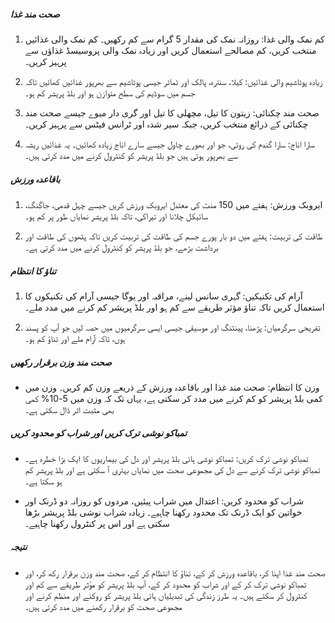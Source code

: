 ##### صحت مند غذا
1. کم نمک والی غذا: روزانہ نمک کی مقدار 5 گرام سے کم رکھیں۔ کم نمک والی غذائیں منتخب کریں، کم مصالحے استعمال کریں اور زیادہ نمک والی پروسیسڈ غذاؤں سے پرہیز کریں۔

2. زیادہ پوٹاشیم والی غذائیں: کیلا، سنترہ، پالک اور ٹماٹر جیسی پوٹاشیم سے بھرپور غذائیں کھائیں تاکہ جسم میں سوڈیم کی سطح متوازن ہو اور بلڈ پریشر کم ہو۔

3. صحت مند چکنائی: زیتون کا تیل، مچھلی کا تیل اور گری دار میوے جیسے صحت مند چکنائی کے ذرائع منتخب کریں، جبکہ سیر شدہ اور ٹرانس فیٹس سے پرہیز کریں۔

4. سارا اناج: سارا گندم کی روٹی، جو اور بھورے چاول جیسے سارے اناج زیادہ کھائیں۔ یہ غذائیں ریشہ سے بھرپور ہوتی ہیں جو بلڈ پریشر کو کنٹرول کرنے میں مدد کرتی ہیں۔

##### باقاعدہ ورزش
1. ایروبک ورزش: ہفتے میں 150 منٹ کی معتدل ایروبک ورزش کریں جیسے چہل قدمی، جاگنگ، سائیکل چلانا اور تیراکی، تاکہ بلڈ پریشر نمایاں طور پر کم ہو۔

2. طاقت کی تربیت: ہفتے میں دو بار پورے جسم کی طاقت کی تربیت کریں تاکہ پٹھوں کی طاقت اور برداشت بڑھے، جو بلڈ پریشر کو کنٹرول کرنے میں مدد کرتی ہے۔

##### تناؤ کا انتظام
1. آرام کی تکنیکیں: گہری سانس لینے، مراقبہ اور یوگا جیسی آرام کی تکنیکوں کا استعمال کریں تاکہ تناؤ مؤثر طریقے سے کم ہو اور بلڈ پریشر کم کرنے میں مدد ملے۔

2. تفریحی سرگرمیاں: پڑھنا، پینٹنگ اور موسیقی جیسی ایسی سرگرمیوں میں حصہ لیں جو آپ کو پسند ہوں، تاکہ آرام ملے اور تناؤ کم ہو۔

##### صحت مند وزن برقرار رکھیں
* وزن کا انتظام: صحت مند غذا اور باقاعدہ ورزش کے ذریعے وزن کم کریں۔ وزن میں کمی بلڈ پریشر کو کم کرنے میں مدد کر سکتی ہے، یہاں تک کہ وزن میں 5-10% کمی بھی مثبت اثر ڈال سکتی ہے۔

##### تمباکو نوشی ترک کریں اور شراب کو محدود کریں
* تمباکو نوشی ترک کریں: تمباکو نوشی ہائی بلڈ پریشر اور دل کی بیماریوں کا ایک بڑا خطرہ ہے۔ تمباکو نوشی ترک کرنے سے دل کی مجموعی صحت میں نمایاں بہتری آ سکتی ہے اور بلڈ پریشر کم ہو سکتا ہے۔

* شراب کو محدود کریں: اعتدال میں شراب پیئیں، مردوں کو روزانہ دو ڈرنک اور خواتین کو ایک ڈرنک تک محدود رکھنا چاہیے۔ زیادہ شراب نوشی بلڈ پریشر بڑھا سکتی ہے اور اس پر کنٹرول رکھنا چاہیے۔

##### نتیجہ
* صحت مند غذا اپنا کر، باقاعدہ ورزش کر کے، تناؤ کا انتظام کر کے، صحت مند وزن برقرار رکھ کر، اور تمباکو نوشی ترک کر کے اور شراب کو محدود کر کے، آپ بلڈ پریشر کو مؤثر طریقے سے کم اور کنٹرول کر سکتے ہیں۔ یہ طرز زندگی کی تبدیلیاں ہائی بلڈ پریشر کو روکنے اور منظم کرنے اور مجموعی صحت کو برقرار رکھنے میں مدد کرتی ہیں۔